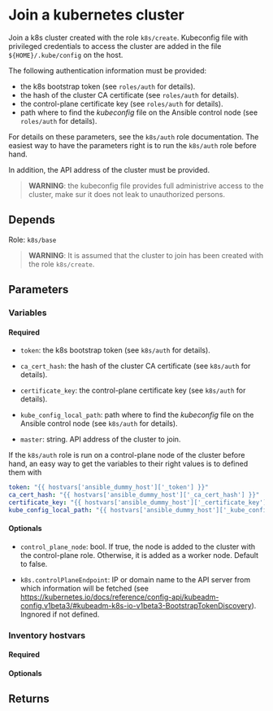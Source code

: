 # Join a kubernetes cluster

Join a k8s cluster created with the role `k8s/create`. Kubeconfig file with
privileged credentials to access the cluster are added in the file
`${HOME}/.kube/config` on the host.

The following authentication information must be provided:
* the k8s bootstrap token (see `roles/auth` for details).
* the hash of the cluster CA certificate (see `roles/auth` for details).
* the control-plane certificate key (see `roles/auth` for details).
* path where to find the *kubeconfig* file on the Ansible
  control node  (see `roles/auth` for details).

For details on these parameters, see the `k8s/auth` role documentation. The
easiest way to have the parameters right is to run the `k8s/auth` role before
hand.

In addition, the API address of the cluster must be provided.

> **WARNING**: the kubeconfig file provides full administrive access to the
> cluster, make sur it does not leak to unauthorized persons.

## Depends
Role: `k8s/base`

> **WARNING**: It is assumed that the cluster to join has been created with the
> role `k8s/create`.

## Parameters
### Variables
#### Required
* `token`: the k8s bootstrap token (see `k8s/auth` for details).

* `ca_cert_hash`: the hash of the cluster CA certificate (see `k8s/auth` for details).

* `certificate_key`: the control-plane certificate key (see `k8s/auth` for details).

* `kube_config_local_path`: path where to find the *kubeconfig* file on the Ansible
  control node  (see `k8s/auth` for details).

* `master`: string. API address of the cluster to join.

If the `k8s/auth` role is run on a control-plane node of the cluster before
hand, an easy way to get the variables to their right values is to defined them
with

```yaml
token: "{{ hostvars['ansible_dummy_host']['_token'] }}"
ca_cert_hash: "{{ hostvars['ansible_dummy_host']['_ca_cert_hash'] }}"
certificate_key: "{{ hostvars['ansible_dummy_host']['_certificate_key'] }}"
kube_config_local_path: "{{ hostvars['ansible_dummy_host']['_kube_config'] }}"
```

#### Optionals
  * `control_plane_node`: bool. If true, the node is added to the cluster with
    the control-plane role. Otherwise, it is added as a worker node. Default
    to false.

  * `k8s.controlPlaneEndpoint`: IP or domain name to the API server from which
  information will be fetched (see
  https://kubernetes.io/docs/reference/config-api/kubeadm-config.v1beta3/#kubeadm-k8s-io-v1beta3-BootstrapTokenDiscovery). Ingnored if not defined.

### Inventory hostvars
#### Required
#### Optionals

## Returns
